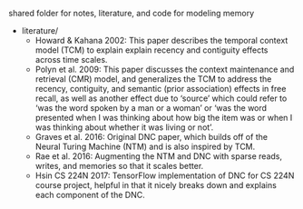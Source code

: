 shared folder for notes, literature, and code for modeling memory

- literature/
    - Howard & Kahana 2002: This paper describes the temporal context model (TCM) to explain explain recency and contiguity effects across time scales.
    - Polyn et al. 2009: This paper discusses the context maintenance and retrieval (CMR) model, and generalizes the TCM to address the recency, contiguity, and semantic (prior association) effects in free recall, as well as another effect due to ‘source’ which could refer to ‘was the word spoken by a man or a woman’ or ‘was the word presented when I was thinking about how big the item was or when I was thinking about whether it was living or not’.
    - Graves et al. 2016: Original DNC paper, which builds off of the Neural Turing Machine (NTM) and is also inspired by TCM.
    - Rae et al. 2016: Augmenting the NTM and DNC with sparse reads, writes, and memories so that it scales better.
    - Hsin CS 224N 2017: TensorFlow implementation of DNC for CS 224N course project, helpful in that it nicely breaks down and explains each component of the DNC.